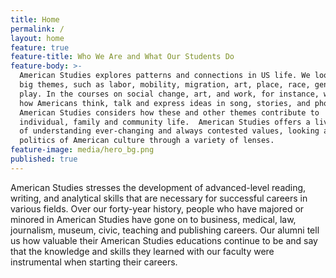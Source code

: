 ```yaml
---
title: Home
permalink: /
layout: home
feature: true
feature-title: Who We Are and What Our Students Do
feature-body: >-
  American Studies explores patterns and connections in US life. We look at the
  big themes, such as labor, mobility, migration, art, place, race, gender, and
  play. In the courses on social change, art, and work, for instance, we look at
  how Americans think, talk and express ideas in song, stories, and photographs.
  American Studies considers how these and other themes contribute to
  individual, family and community life.  American Studies offers a lively way
  of understanding ever-changing and always contested values, looking at the
  politics of American culture through a variety of lenses.
feature-image: media/hero_bg.png
published: true
---
```


American Studies stresses the development of advanced-level reading, writing, and analytical skills that are necessary for successful careers in various fields. Over our forty-year history, people who have majored or minored in American Studies have gone on to business, medical, law, journalism, museum, civic, teaching and publishing careers. Our alumni tell us how valuable their American Studies educations continue to be and say that the knowledge and skills they learned with our faculty were instrumental when starting their careers. 